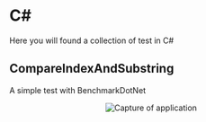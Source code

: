 # C#
Here you will found a collection of test in C#

## CompareIndexAndSubstring
A simple test with BenchmarkDotNet

<p align="center"> 
  <img src="docs/Capture.png" alt="Capture of application " /> 
</p>